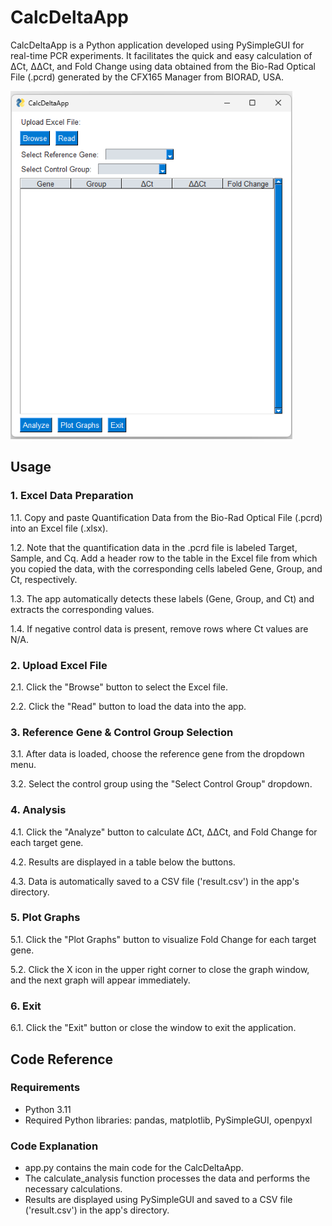 # CalcDeltaApp
CalcDeltaApp is a Python application developed using PySimpleGUI for real-time PCR experiments. It facilitates the quick and easy calculation of ΔCt, ΔΔCt, and Fold Change using data obtained from the Bio-Rad Optical File (.pcrd) generated by the CFX165 Manager from BIORAD, USA.

![](app_view.png)

## Usage

### 1. Excel Data Preparation
1.1. Copy and paste Quantification Data from the Bio-Rad Optical File (.pcrd) into an Excel file (.xlsx).

1.2. Note that the quantification data in the .pcrd file is labeled Target, Sample, and Cq. Add a header row to the table in the Excel file from which you copied the data, with the corresponding cells labeled Gene, Group, and Ct, respectively.

1.3. The app automatically detects these labels (Gene, Group, and Ct) and extracts the corresponding values.

1.4. If negative control data is present, remove rows where Ct values are N/A.

### 2. Upload Excel File
2.1. Click the "Browse" button to select the Excel file. 

2.2. Click the "Read" button to load the data into the app.

### 3. Reference Gene & Control Group Selection
3.1. After data is loaded, choose the reference gene from the dropdown menu.

3.2. Select the control group using the "Select Control Group" dropdown.

### 4. Analysis
4.1. Click the "Analyze" button to calculate ΔCt, ΔΔCt, and Fold Change for each target gene.

4.2. Results are displayed in a table below the buttons.

4.3. Data is automatically saved to a CSV file ('result.csv') in the app's directory.

### 5. Plot Graphs
5.1. Click the "Plot Graphs" button to visualize Fold Change for each target gene.

5.2. Click the X icon in the upper right corner to close the graph window, and the next graph will appear immediately.

### 6. Exit
6.1. Click the "Exit" button or close the window to exit the application.

## Code Reference

### Requirements
- Python 3.11
- Required Python libraries: pandas, matplotlib, PySimpleGUI, openpyxl

### Code Explanation
- app.py contains the main code for the CalcDeltaApp.
- The calculate_analysis function processes the data and performs the necessary calculations.
- Results are displayed using PySimpleGUI and saved to a CSV file ('result.csv') in the app's directory.
